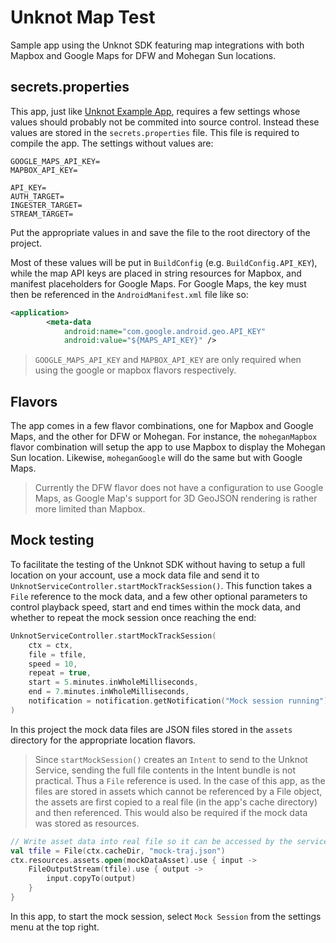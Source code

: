 # Unknot Map Test

Sample app using the Unknot SDK featuring map integrations with both Mapbox and Google Maps for DFW
and Mohegan Sun locations.

## secrets.properties

This app, just like [Unknot Example App](https://github.com/Unknot-id-Inc/unknot-example-app),
requires a few settings whose values should probably not be commited into source control. Instead
these values are stored in the `secrets.properties` file. This file is required to compile the app.
The settings without values are:

```
GOOGLE_MAPS_API_KEY=
MAPBOX_API_KEY=

API_KEY=
AUTH_TARGET=
INGESTER_TARGET=
STREAM_TARGET=
```

Put the appropriate values in and save the file to the root directory of the project.

Most of these values will be put in `BuildConfig` (e.g. `BuildConfig.API_KEY`), while the map API
keys are placed in string resources for Mapbox, and manifest placeholders for Google Maps. For
Google Maps, the key must then be referenced in the `AndroidManifest.xml` file like so:
```xml
<application>
        <meta-data
            android:name="com.google.android.geo.API_KEY"
            android:value="${MAPS_API_KEY}" />
```

> `GOOGLE_MAPS_API_KEY` and `MAPBOX_API_KEY` are only required when using the google or mapbox
> flavors respectively.

## Flavors

The app comes in a few flavor combinations, one for Mapbox and Google Maps, and the other for DFW
or Mohegan. For instance, the `moheganMapbox` flavor combination will setup the app to use Mapbox
to display the Mohegan Sun location. Likewise, `moheganGoogle` will do the same but with Google
Maps. 

> Currently the DFW flavor does not have a configuration to use Google Maps, as Google Map's support
> for 3D GeoJSON rendering is rather more limited than Mapbox.

## Mock testing

To facilitate the testing of the Unknot SDK without having to setup a full location on your account,
use a mock data file and send it to `UnknotServiceController.startMockTrackSession()`. This function
takes a `File` reference to the mock data, and a few other optional parameters to control playback
speed, start and end times within the mock data, and whether to repeat the mock session once
reaching the end:

```kotlin
UnknotServiceController.startMockTrackSession(
    ctx = ctx,
    file = tfile,
    speed = 10,
    repeat = true,
    start = 5.minutes.inWholeMilliseconds,
    end = 7.minutes.inWholeMilliseconds,
    notification = notification.getNotification("Mock session running")
)
```

In this project the mock data files are JSON files stored in the `assets` directory for the
appropriate location flavors.

> Since `startMockSession()` creates an `Intent` to send to the Unknot Service, sending the full
> file contents in the Intent bundle is not practical. Thus a `File` reference is used. In the case
> of this app, as the files are stored in assets which cannot be referenced by a File object, the
> assets are first copied to a real file (in the app's cache directory) and then referenced. This
> would also be required if the mock data was stored as resources.

```kotlin
// Write asset data into real file so it can be accessed by the service
val tfile = File(ctx.cacheDir, "mock-traj.json")
ctx.resources.assets.open(mockDataAsset).use { input ->
    FileOutputStream(tfile).use { output ->
        input.copyTo(output)
    }
}
```

In this app, to start the mock session, select `Mock Session` from the settings menu at the top
right.